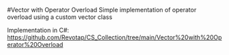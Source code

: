 #Vector with Operator Overload
Simple implementation of operator overload using a custom vector class

Implementation in C#:
https://github.com/Revotap/CS_Collection/tree/main/Vector%20with%20Operator%20Overload
